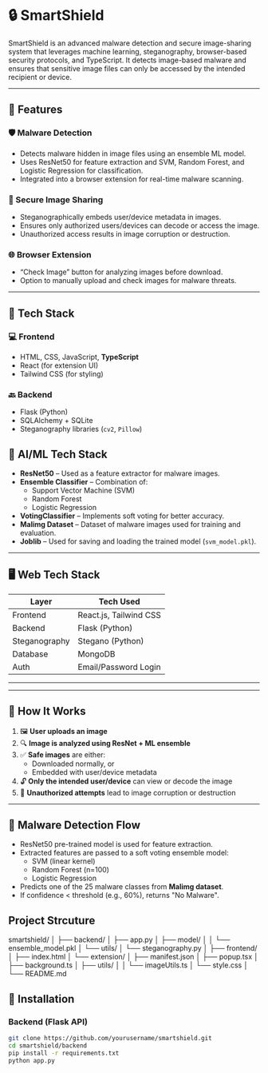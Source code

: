 # 🔒 SmartShield

SmartShield is an advanced malware detection and secure image-sharing system that leverages machine learning, steganography, browser-based security protocols, and TypeScript. It detects image-based malware and ensures that sensitive image files can only be accessed by the intended recipient or device.

---

## 🚀 Features

### 🛡️ Malware Detection
- Detects malware hidden in image files using an ensemble ML model.
- Uses ResNet50 for feature extraction and SVM, Random Forest, and Logistic Regression for classification.
- Integrated into a browser extension for real-time malware scanning.

### 🔐 Secure Image Sharing
- Steganographically embeds user/device metadata in images.
- Ensures only authorized users/devices can decode or access the image.
- Unauthorized access results in image corruption or destruction.

### 🌐 Browser Extension
- “Check Image” button for analyzing images before download.
- Option to manually upload and check images for malware threats.

---

## 🧠 Tech Stack

### 💻 Frontend
- HTML, CSS, JavaScript, **TypeScript**
- React (for extension UI)
- Tailwind CSS (for styling)

### 🔙 Backend
- Flask (Python)
- SQLAlchemy + SQLite
- Steganography libraries (`cv2`, `Pillow`)

## 🧠 AI/ML Tech Stack

- **ResNet50** – Used as a feature extractor for malware images.
- **Ensemble Classifier** – Combination of:
  - Support Vector Machine (SVM)
  - Random Forest
  - Logistic Regression
- **VotingClassifier** – Implements soft voting for better accuracy.
- **Malimg Dataset** – Dataset of malware images used for training and evaluation.
- **Joblib** – Used for saving and loading the trained model (`svm_model.pkl`).

---

## 🖥️ Web Tech Stack

| Layer       | Tech Used                |
|-------------|--------------------------|
| Frontend    | React.js, Tailwind CSS   |
| Backend     | Flask (Python)           |
| Steganography | Stegano (Python)        |
| Database    | MongoDB                  |
| Auth        | Email/Password Login     |

---


---

## 🧪 How It Works

1. 🖼️ **User uploads an image**
2. 🔍 **Image is analyzed using ResNet + ML ensemble**
3. ✅ **Safe images** are either:
   - Downloaded normally, or
   - Embedded with user/device metadata
4. 🔓 **Only the intended user/device** can view or decode the image
5. 🚫 **Unauthorized attempts** lead to image corruption or destruction

---

## 🧠 Malware Detection Flow

- ResNet50 pre-trained model is used for feature extraction.
- Extracted features are passed to a soft voting ensemble model:
  - SVM (linear kernel)
  - Random Forest (n=100)
  - Logistic Regression
- Predicts one of the 25 malware classes from **Malimg dataset**.
- If confidence < threshold (e.g., 60%), returns "No Malware".

##  Project Strcuture

smartshield/
│
├── backend/
│   ├── app.py
│   ├── model/
│   │   └── ensemble_model.pkl
│   └── utils/
│       └── steganography.py
│
├── frontend/
│   ├── index.html
│   └── extension/
│       ├── manifest.json
│       ├── popup.tsx
│       ├── background.ts
│       ├── utils/
│       │   └── imageUtils.ts
│       └── style.css
│
└── README.md

## 🧰 Installation

### Backend (Flask API)

```bash
git clone https://github.com/yourusername/smartshield.git
cd smartshield/backend
pip install -r requirements.txt
python app.py
